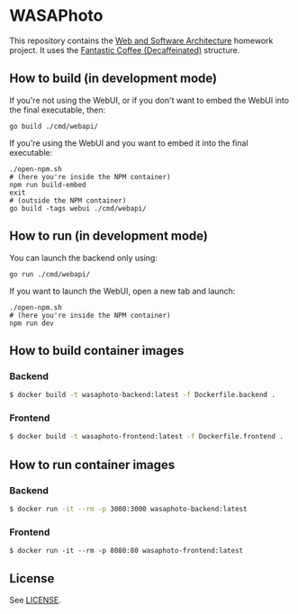 # WASAPhoto

This repository contains the [Web and Software Architecture](http://gamificationlab.uniroma1.it/en/wasa/) homework project. It uses the [Fantastic Coffee (Decaffeinated)](https://github.com/sapienzaapps/fantastic-coffee-decaffeinated) structure.

## How to build (in development mode)

If you're not using the WebUI, or if you don't want to embed the WebUI into the final executable, then:

```shell
go build ./cmd/webapi/
```

If you're using the WebUI and you want to embed it into the final executable:

```shell
./open-npm.sh
# (here you're inside the NPM container)
npm run build-embed
exit
# (outside the NPM container)
go build -tags webui ./cmd/webapi/
```

## How to run (in development mode)

You can launch the backend only using:

```shell
go run ./cmd/webapi/
```

If you want to launch the WebUI, open a new tab and launch:

```shell
./open-npm.sh
# (here you're inside the NPM container)
npm run dev
```

## How to build container images

### Backend

```sh
$ docker build -t wasaphoto-backend:latest -f Dockerfile.backend .
```

### Frontend

```sh
$ docker build -t wasaphoto-frontend:latest -f Dockerfile.frontend .
```

## How to run container images

### Backend

```sh
$ docker run -it --rm -p 3000:3000 wasaphoto-backend:latest
```

### Frontend

```
$ docker run -it --rm -p 8080:80 wasaphoto-frontend:latest
```

## License

See [LICENSE](LICENSE).